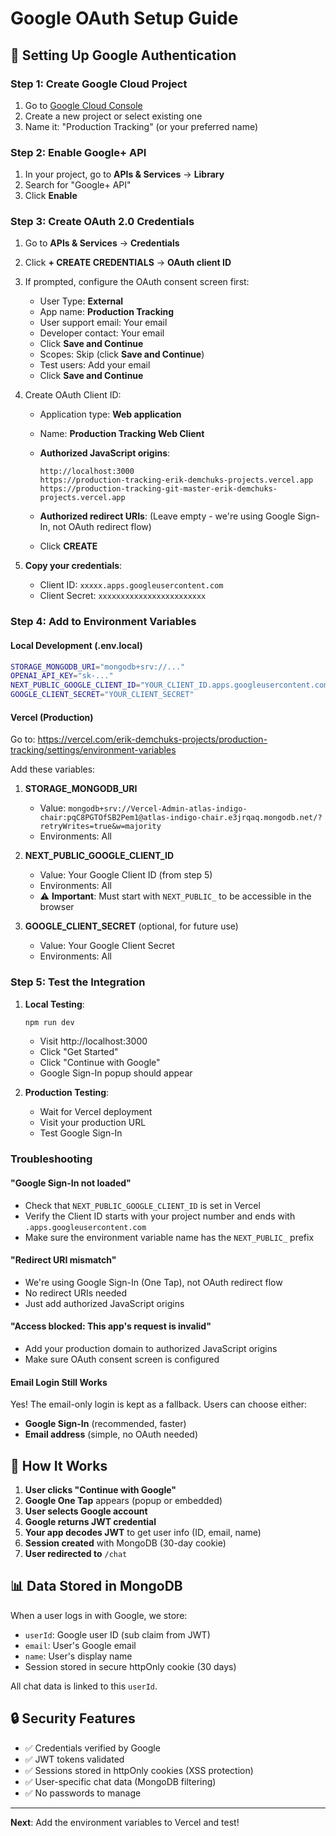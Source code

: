 # Google OAuth Setup Guide

## 🔐 Setting Up Google Authentication

### Step 1: Create Google Cloud Project

1. Go to [Google Cloud Console](https://console.cloud.google.com/)
2. Create a new project or select existing one
3. Name it: "Production Tracking" (or your preferred name)

### Step 2: Enable Google+ API

1. In your project, go to **APIs & Services** → **Library**
2. Search for "Google+ API"
3. Click **Enable**

### Step 3: Create OAuth 2.0 Credentials

1. Go to **APIs & Services** → **Credentials**
2. Click **+ CREATE CREDENTIALS** → **OAuth client ID**
3. If prompted, configure the OAuth consent screen first:
   - User Type: **External**
   - App name: **Production Tracking**
   - User support email: Your email
   - Developer contact: Your email
   - Click **Save and Continue**
   - Scopes: Skip (click **Save and Continue**)
   - Test users: Add your email
   - Click **Save and Continue**

4. Create OAuth Client ID:
   - Application type: **Web application**
   - Name: **Production Tracking Web Client**
   
   - **Authorized JavaScript origins**:
     ```
     http://localhost:3000
     https://production-tracking-erik-demchuks-projects.vercel.app
     https://production-tracking-git-master-erik-demchuks-projects.vercel.app
     ```
   
   - **Authorized redirect URIs**: (Leave empty - we're using Google Sign-In, not OAuth redirect flow)
   
   - Click **CREATE**

5. **Copy your credentials**:
   - Client ID: `xxxxx.apps.googleusercontent.com`
   - Client Secret: `xxxxxxxxxxxxxxxxxxxxxxxx`

### Step 4: Add to Environment Variables

#### Local Development (.env.local)
```bash
STORAGE_MONGODB_URI="mongodb+srv://..."
OPENAI_API_KEY="sk-..."
NEXT_PUBLIC_GOOGLE_CLIENT_ID="YOUR_CLIENT_ID.apps.googleusercontent.com"
GOOGLE_CLIENT_SECRET="YOUR_CLIENT_SECRET"
```

#### Vercel (Production)
Go to: https://vercel.com/erik-demchuks-projects/production-tracking/settings/environment-variables

Add these variables:

1. **STORAGE_MONGODB_URI**
   - Value: `mongodb+srv://Vercel-Admin-atlas-indigo-chair:pqC8PGTOfSB2Pem1@atlas-indigo-chair.e3jrqaq.mongodb.net/?retryWrites=true&w=majority`
   - Environments: All

2. **NEXT_PUBLIC_GOOGLE_CLIENT_ID**
   - Value: Your Google Client ID (from step 5)
   - Environments: All
   - ⚠️ **Important**: Must start with `NEXT_PUBLIC_` to be accessible in the browser

3. **GOOGLE_CLIENT_SECRET** (optional, for future use)
   - Value: Your Google Client Secret
   - Environments: All

### Step 5: Test the Integration

1. **Local Testing**:
   ```bash
   npm run dev
   ```
   - Visit http://localhost:3000
   - Click "Get Started"
   - Click "Continue with Google"
   - Google Sign-In popup should appear

2. **Production Testing**:
   - Wait for Vercel deployment
   - Visit your production URL
   - Test Google Sign-In

### Troubleshooting

#### "Google Sign-In not loaded"
- Check that `NEXT_PUBLIC_GOOGLE_CLIENT_ID` is set in Vercel
- Verify the Client ID starts with your project number and ends with `.apps.googleusercontent.com`
- Make sure the environment variable name has the `NEXT_PUBLIC_` prefix

#### "Redirect URI mismatch"
- We're using Google Sign-In (One Tap), not OAuth redirect flow
- No redirect URIs needed
- Just add authorized JavaScript origins

#### "Access blocked: This app's request is invalid"
- Add your production domain to authorized JavaScript origins
- Make sure OAuth consent screen is configured

#### Email Login Still Works
Yes! The email-only login is kept as a fallback. Users can choose either:
- **Google Sign-In** (recommended, faster)
- **Email address** (simple, no OAuth needed)

## 🎯 How It Works

1. **User clicks "Continue with Google"**
2. **Google One Tap** appears (popup or embedded)
3. **User selects Google account**
4. **Google returns JWT credential**
5. **Your app decodes JWT** to get user info (ID, email, name)
6. **Session created** with MongoDB (30-day cookie)
7. **User redirected to** `/chat`

## 📊 Data Stored in MongoDB

When a user logs in with Google, we store:
- `userId`: Google user ID (sub claim from JWT)
- `email`: User's Google email
- `name`: User's display name
- Session stored in secure httpOnly cookie (30 days)

All chat data is linked to this `userId`.

## 🔒 Security Features

- ✅ Credentials verified by Google
- ✅ JWT tokens validated
- ✅ Sessions stored in httpOnly cookies (XSS protection)
- ✅ User-specific chat data (MongoDB filtering)
- ✅ No passwords to manage

---

**Next**: Add the environment variables to Vercel and test!






